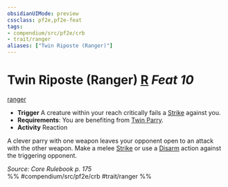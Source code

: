 ```yaml
---
obsidianUIMode: preview
cssclass: pf2e,pf2e-feat
tags:
- compendium/src/pf2e/crb
- trait/ranger
aliases: ["Twin Riposte (Ranger)"]
---
```

# Twin Riposte (Ranger)  [R](../../Rules/core-rulebook/chapter-9-playing-the-game.md#Actions "Reaction") *Feat 10*  
[ranger](../../Rules/traits/ranger.md)  

- **Trigger** A creature within your reach critically fails a [Strike](../../Rules/actions/strike.md) against you.
- **Requirements**: You are benefiting from [Twin Parry](twin-parry-fighter.md).
- **Activity** Reaction

A clever parry with one weapon leaves your opponent open to an attack with the other weapon. Make a melee [Strike](../../Rules/actions/strike.md) or use a [Disarm](../../Rules/actions/disarm.md) action against the triggering opponent.

*Source: Core Rulebook p. 175*  
%% #compendium/src/pf2e/crb #trait/ranger %%